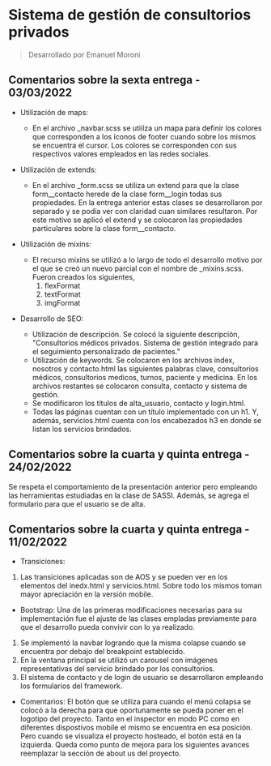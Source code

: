 # Sistema de gestión de consultorios privados
> Desarrollado por Emanuel Moroni

## Comentarios sobre la sexta entrega - 03/03/2022

* Utilización de maps:
    - En el archivo _navbar.scss se utiilza un mapa para definir los colores que corresponden a los íconos de footer cuando sobre los mismos se encuentra el cursor. Los colores se corresponden con sus respectivos valores empleados en las redes sociales.

* Utilización de extends:
    - En el archivo _form.scss se utiliza un extend para que la clase form__contacto herede de la clase form__login todas sus propiedades. En la entrega anterior estas clases se desarrollaron por separado y se podía ver con claridad cuan similares resultaron. Por este motivo se aplicó el extend y se colocaron las propiedades particulares sobre la clase form__contacto.

* Utilización de mixins:
    - El recurso mixins se utilizó a lo largo de todo el desarrollo motivo por el que se creó un nuevo parcial con el nombre de _mixins.scss. Fueron creados los siguientes,
        1. flexFormat
        2. textFormat
        3. imgFormat

* Desarrollo de SEO:
    - Utilización de descripción. Se colocó la siguiente descripción, "Consultorios médicos privados. Sistema de gestión integrado para el seguimiento personalizado de pacientes."
    - Utilización de keywords. Se colocaron en los archivos index, nosotros y contacto.html las siguientes palabras clave, consultorios médicos, consultorios medicos, turnos, paciente y medicina. En los archivos restantes se colocaron consulta, contacto y sistema de gestión.
    - Se modificaron los títulos de alta_usuario, contacto y login.html.
    - Todas las páginas cuentan con un título implementado con un h1. Y, además, servicios.html cuenta con los encabezados h3 en donde se listan los servicios brindados.

## Comentarios sobre la cuarta y quinta entrega - 24/02/2022

Se respeta el comportamiento de la presentación anterior pero empleando las herramientas estudiadas en la clase de SASSI. Además, se agrega el formulario para que el usuario se de alta.

## Comentarios sobre la cuarta y quinta entrega - 11/02/2022

* Transiciones:
1. Las transiciones aplicadas son de AOS y se pueden ver en los elementos del inedx.html y servicios.html. Sobre todo los mismos toman mayor apreciación en la versión mobile.

* Bootstrap:
Una de las primeras modificaciones necesarias para su implementación fue el ajuste de las clases empladas previamente para que el desarrollo pueda convivir con lo ya realizado.
1. Se implementó la navbar logrando que la misma colapse cuando se encuentra por debajo del breakpoint establecido.
2. En la ventana principal se utilizó un carousel con imágenes representativas del servicio brindado por los consultorios.
3. El sistema de contacto y de login de usuario se desarrollaron empleando los formularios del framework.

* Comentarios:
El botón que se utiliza para cuando el menú colapsa se colocó a la derecha para que oportunamente se pueda poner en el logotipo del proyecto. Tanto en el inspector en modo PC como en diferentes dispostivos mobile el mismo se encuentra en esa posición. Pero cuando se visualiza el proyecto hosteado, el botón está en la izquierda.
Queda como punto de mejora para los siguientes avances reemplazar la sección de about us del proyecto.